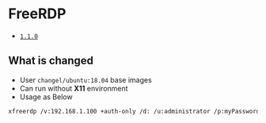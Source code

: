 # FreeRDP

* [`1.1.0`](https://github.com/kuituoshi/docker/blob/master/freerdp/1.1.0/Dockerfile)

## What is changed

* User `changel/ubuntu:18.04` base images
* Can run without **X11** environment
* Usage as Below
```bash
xfreerdp /v:192.168.1.100 +auth-only /d: /u:administrator /p:myPassword /sec:nla /cert-ignore
```